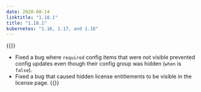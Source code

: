 ```yaml
---
date: 2020-08-14
linktitle: "1.18.1"
title: "1.18.1"
kubernetes: "1.16, 1.17, and 1.18"
---
```


{{<fixes>}}
* Fixed a bug where `required` config items that were not visible prevented config updates even though their config group was hidden (`when` is `false`).
* Fixed a bug that caused hidden license entitlements to be visible in the license page.
{{</fixes>}}

